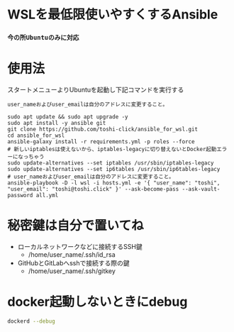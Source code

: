 # WSLを最低限使いやすくするAnsible

### `今の所Ubuntuのみに対応`

# 使用法
スタートメニューよりUbuntuを起動し下記コマンドを実行する

`user_nameおよびuser_emailは自分のアドレスに変更すること。`
```
sudo apt update && sudo apt upgrade -y
sudo apt install -y ansible git
git clone https://github.com/toshi-click/ansible_for_wsl.git
cd ansible_for_wsl
ansible-galaxy install -r requirements.yml -p roles --force
# 新しいiptablesは使えないから、iptables-legacyに切り替えないとDocker起動エラーになっちゃう
sudo update-alternatives --set iptables /usr/sbin/iptables-legacy
sudo update-alternatives --set ip6tables /usr/sbin/ip6tables-legacy
# user_nameおよびuser_emailは自分のアドレスに変更すること。
ansible-playbook -D -l wsl -i hosts.yml -e '{ "user_name": "toshi", "user_email": "toshi@toshi.click" }' --ask-become-pass --ask-vault-password all.yml
```

# 秘密鍵は自分で置いてね
* ローカルネットワークなどに接続するSSH鍵
    * /home/user_name/.ssh/id_rsa
* GitHubとGitLabへsshで接続する際の鍵
    * /home/user_name/.ssh/gitkey


# docker起動しないときにdebug
```bash
dockerd --debug
```
